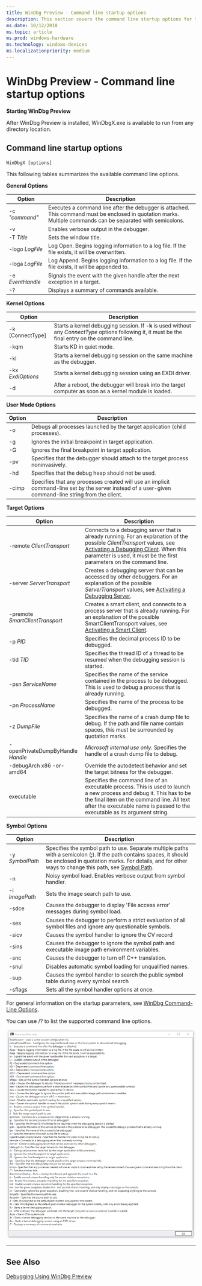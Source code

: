 ```yaml
---
title: WinDbg Preview - Command line startup options
description: This section covers the command line startup options for the WinDbg Preview debugger.
ms.date: 10/12/2018
ms.topic: article
ms.prod: windows-hardware
ms.technology: windows-devices
ms.localizationpriority: medium
---
```


# WinDbg Preview - Command line startup options

**Starting WinDbg Preview** 

After WinDbg Preview is installed, WinDbgX.exe is available to run from any directory location.

## Command line startup options

```dbgsyntax
WinDbgX [options]
```

This following tables summarizes the available command line options.

**General Options**

|     Option      |                                                                          Description                                                                          |
|-----------------|---------------------------------------------------------------------------------------------------------------------------------------------------------------|
| -c  *"command"* | Executes a command line after the debugger is attached. This command must be enclosed in quotation marks. Multiple commands can be separated with semicolons. |
|       -v        |                                                            Enables verbose output in the debugger.                                                            |
|   -T *Title*    |                                                                    Sets the window title.                                                                     |
| -logo *LogFile*  |                               Log Open. Begins logging information to a log file. If the file exists, it will be overwritten.                                |
| -loga *LogFile*  |                              Log Append. Begins logging information to a log file. If the file exists, it will be appended to.                               |
| -e *EventHandle* |                                         Signals the event with the given handle after the next exception in a target.                                         |
|       -?        |                                                           Displays a summary of commands available.                                                           |

**Kernel Options**


|       Option       |                                                                      Description                                                                      |
|--------------------|-------------------------------------------------------------------------------------------------------------------------------------------------------|
| -k \[ConnectType\] | Starts a kernel debugging session.  If **-k** is used without any *ConnectType* options following it, it must be the final entry on the command line. |
|        -kqm        |                                                               Starts KD in quiet mode.                                                                |
|        -kl         |                                        Starts a kernel debugging session on the same machine as the debugger.                                         |
| -kx *ExdiOptions*  |                                                Starts a kernel debugging session using an EXDI driver.                                                |
|         -d         |                        After a reboot, the debugger will break into the target computer as soon as a kernel module is loaded.                         |

**User Mode Options**

Option | Description
|------ | -----------|
-o | Debugs all processes launched by the target application (child processes). 
-g | Ignores the initial breakpoint in target application. 
-G |Ignores the final breakpoint in target application. 
-pv | Specifies that the debugger should attach to the target process noninvasively.
-hd | Specifies that the debug heap should not be used.
-cimp | Specifies that any processes created will use an implicit command-line set by the server instead of a user-given command-line string from the client. 


**Target Options**


|              Option              |                                                                                                                                  Description                                                                                                                                  |
|----------------------------------|-------------------------------------------------------------------------------------------------------------------------------------------------------------------------------------------------------------------------------------------------------------------------------|
|    -remote *ClientTransport*     | Connects to a debugging server that is already running. For an explanation of the possible *ClientTransport* values, see [Activating a Debugging Client](activating-a-debugging-client.md). When this parameter is used, it must be the first parameters on the command line. |
|    -server *ServerTransport*     |                                    Creates a debugging server that can be accessed by other debuggers. For an explanation of the possible *ServerTransport* values, see [Activating a Debugging Server](activating-a-debugging-server.md).                                    |
| -premote *SmartClientTransport*  |                               Creates a smart client, and connects to a process server that is already running. For an explanation of the possible SmartClientTransport values, see [Activating a Smart Client](activating-a-smart-client.md).                                |
|             -p *PID*             |                                                                                                               Specifies the decimal process ID to be debugged.                                                                                                                |
|            -tid *TID*            |                                                                                           Specifies the thread ID of a thread to be resumed when the debugging session is started.                                                                                            |
|        -psn *ServiceName*        |                                                                      Specifies the name of the service contained in the process to be debugged. This is used to debug a process that is already running.                                                                      |
|        -pn *ProcessName*         |                                                                                                               Specifies the name of the process to be debugged.                                                                                                               |
|          -z *DumpFile*           |                                                                    Specifies the name of a crash dump file to debug. If the path and file name contain spaces, this must be surrounded by quotation marks.                                                                    |
| -openPrivateDumpByHandle *Handle* |                                                                                             *Microsoft internal use only*. Specifies the handle of a crash dump file to debug.                                                                                               |
|    -debugArch x86 -or- amd64     |                                                                                                 Override the autodetect behavior and set the target bitness for the debugger.                                                                                                 |
|            executable            | Specifies the command line of an executable process. This is used to launch a new process and debug it. This has to be the final item on the command line. All text after the executable name is passed to the executable as its argument string.                             |

**Symbol Options**

Option | Description
|------ | -----------|
-y *SymbolPath* | Specifies the symbol path to use. Separate multiple paths with a semicolon (**;**). If the path contains spaces, it should be enclosed in quotation marks. For details, and for other ways to change this path, see [Symbol Path](symbol-path.md).
-n | Noisy symbol load. Enables verbose output from symbol handler.
-i *ImagePath* | Sets the image search path to use.
-sdce | Causes the debugger to display 'File access error' messages during symbol load. 
-ses | Causes the debugger to perform a strict evaluation of all symbol files and ignore any questionable symbols.
-sicv |Causes the symbol handler to ignore the CV record
-sins |Causes the debugger to ignore the symbol path and executable image path environment variables.
-snc | Causes the debugger to turn off C++ translation.
-snul | Disables automatic symbol loading for unqualified names.
-sup | Causes the symbol handler to search the public symbol table during every symbol search
-sflags| Sets all the symbol handler options at once.

For general information on the startup parameters, see [WinDbg Command-Line Options](windbg-command-line-options.md).

You can use /? to list the supported command line options.

![Screen shot of command line help output listing about 50 options](images/windbgx-start-up-options.png)

---

## See Also

[Debugging Using WinDbg Preview](debugging-using-windbg-preview.md)
